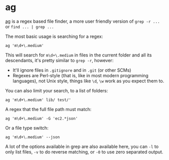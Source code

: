 ag
==

[ag](https://geoff.greer.fm/ag/) is a regex based file finder, a more user
friendly version of `grep -r ...` or `find ... | grep ...`

The most basic usage is searching for a regex:

```{.sh}
ag 'm\d+\.medium'
```

This will search for `m\d+\.medium` in files in the current folder and all its
descendants, it's pretty similar to `grep -r`, however:

* It'll ignore files in `.gitignore` and in `.git` (or other SCMs)
* Regexes are Perl-style (that is, like in most modern programming languages),
  not Unix style, things like `\d`, `\w` work as you expect them to.

You can also limit your search, to a list of folders:

```{.sh}
ag 'm\d+\.medium' lib/ test/'
```

A regex that the full file path must match:

```{.sh}
ag 'm\d+\.medium' -G 'ec2.*json'
```

Or a file type switch:

```{.sh}
ag 'm\d+\.medium' --json
```

A lot of the options available in grep are also available here, you can `-l` to
only list files, `-v` to do reverse matching, or `-0` to use zero separated
output.


